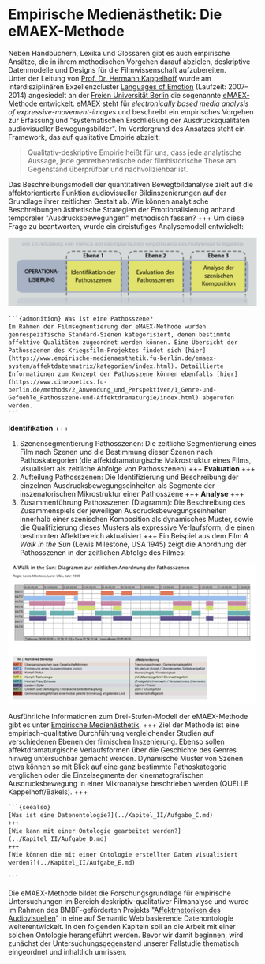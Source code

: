 # Empirische Medienästhetik: Die eMAEX-Methode

Neben Handbüchern, Lexika und Glossaren gibt es auch empirische Ansätze, die in ihrem methodischen Vorgehen darauf abzielen, deskriptive Datenmodelle und Designs für die Filmwissenschaft aufzubereiten. <br>
Unter der Leitung von [Prof. Dr. Hermann Kappelhoff](https://www.cinepoetics.fu-berlin.de/about/sprecher/kappelhoff/index.html) wurde am interdisziplinären Exzellenzcluster [Languages of Emotion](http://www.loe.fu-berlin.de/) (Laufzeit: 2007–2014) angesiedelt an der [Freien Universität Berlin](https://www.fu-berlin.de/) die sogenannte [eMAEX-Methode](https://www.empirische-medienaesthetik.fu-berlin.de/) entwickelt. eMAEX steht für *electronically based media analysis of expressive-movement-images* und beschreibt ein empirisches Vorgehen zur Erfassung und "systematischen Erschließung der Ausdrucksqualitäten audiovisueller Bewegungsbilder". Im Vordergrund des Ansatzes steht ein Framework, das auf qualitative Empirie abzielt:

>Qualitativ-deskriptive Empirie heißt für uns, dass jede analytische Aussage, jede genretheoretische oder filmhistorische These am Gegenstand überprüfbar und nachvollziehbar ist.

Das Beschreibungsmodell der quantitativen Bewegtbildanalyse zielt auf die affektorientierte Funktion audiovisueller Bildinszenierungen auf der Grundlage ihrer zeitlichen Gestalt ab. Wie können analytische Beschreibungen ästhetische Strategien der Emotionalisierung anhand temporaler "Ausdrucksbewegungen" methodisch fassen?
+++
Um diese Frage zu beantworten, wurde ein dreistufiges Analysemodell entwickelt:

![screenshot-emaex-01](../assets/eMAEX-Dreistufenmodell.png)

````{margin}
```{admonition} Was ist eine Pathosszene?
Im Rahmen der Filmsegmentierung der eMAEX-Methode wurden genrespezifische Standard-Szenen kategorisiert, denen bestimmte affektive Qualitäten zugeordnet werden können. Eine Übersicht der Pathosszenen des Kriegsfilm-Projektes findet sich [hier](https://www.empirische-medienaesthetik.fu-berlin.de/emaex-system/affektdatenmatrix/kategorien/index.html). Detaillierte Informationen zum Konzept der Pathosszene können ebenfalls [hier](https://www.cinepoetics.fu-berlin.de/methods/2_Anwendung_und_Perspektiven/1_Genre-und-Gefuehle_Pathosszene-und-Affektdramaturgie/index.html) abgerufen werden. 
```
````
 
**Identifikation**
+++
1. Szenensegmentierung Pathosszenen: Die zeitliche Segmentierung eines Film nach Szenen und die Bestimmung dieser Szenen nach Pathoskategorien (die affektdramaturgische Makrostruktur eines Films, visualisiert als zeitliche Abfolge von Pathosszenen) 
+++
**Evaluation**
+++
2. Aufteilung Pathosszenen: Die Identifizierung und Beschreibung der einzelnen Ausdrucksbewegungseinheiten als Segmente der inszenatorischen Mikrostruktur einer Pathosszene
+++
**Analyse**
+++
3. Zusammenführung Pathosszenen (Diagramm): Die Beschreibung des Zusammenspiels der jeweiligen Ausdrucksbewegungseinheiten innerhalb einer szenischen Komposition als dynamisches Muster, sowie die Qualifizierung dieses Musters als expressive Verlaufsform, die einen bestimmten Affektbereich aktualisiert
+++
Ein Beispiel aus dem Film *A Walk in the Sun* (Lewis Milestone, USA 1945) zeigt die Anordnung der Pathosszenen in der zeitlichen Abfolge des Filmes:

![screenshot-emaex-01](../assets/eMAEX-Pathosszene-Abfolge.png)

Ausführliche Informationen zum Drei-Stufen-Modell der eMAEX-Methode gibt es unter [Empirische Medienästhetik](https://www.empirische-medienaesthetik.fu-berlin.de/emaex-system/emaex_kurzversion/entwicklung_emaex/03_drei_ebenen_modell/index.html).
+++
Ziel der Methode ist eine empirisch-qualitative Durchführung vergleichender Studien auf verschiedenen Ebenen der filmischen Inszenierung. Ebenso sollen affektdramaturgische Verlaufsformen über die Geschichte des Genres hinweg untersuchbar gemacht werden. Dynamische Muster von Szenen etwa können so mit Blick auf eine ganz bestimmte Pathoskategorie verglichen oder die Einzelsegmente der kinematografischen Ausdrucksbewegung in einer Mikroanalyse beschrieben werden (QUELLE Kappelhoff/Bakels).
+++

````{margin}
```{seealso} 
[Was ist eine Datenontologie?](../Kapitel_II/Aufgabe_C.md)
+++
[Wie kann mit einer Ontologie gearbeitet werden?](../Kapitel_II/Aufgabe_D.md)
+++
[Wie können die mit einer Ontologie erstellten Daten visualisiert werden?](../Kapitel_II/Aufgabe_E.md)

```
````


Die eMAEX-Methode bildet die Forschungsgrundlage für empirische Untersuchungen im Bereich deskriptiv-qualitativer Filmanalyse und wurde im Rahmen des BMBF-geförderten Projekts "[Affektrhetoriken des Audiovisuellen](https://www.ada.cinepoetics.fu-berlin.de/)" in eine auf Semantic Web basierende Datenontologie weiterentwickelt. In den folgenden Kapiteln soll an die Arbeit mit einer solchen Ontologie herangeführt werden. Bevor wir damit beginnen, wird zunächst der Untersuchungsgegenstand unserer Fallstudie thematisch eingeordnet und inhaltlich umrissen.
